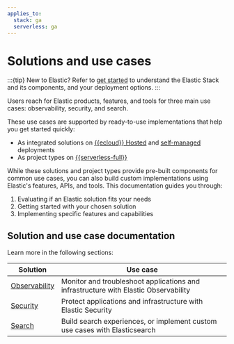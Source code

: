 ```yaml
---
applies_to:
  stack: ga
  serverless: ga
---
```


# Solutions and use cases

:::{tip}
New to Elastic? Refer to [get started](/get-started/the-stack.md) to understand the Elastic Stack and its components, and your deployment options.
:::

Users reach for Elastic products, features, and tools for three main use cases: observability, security, and search.

These use cases are supported by ready-to-use implementations that help you get started quickly:
- As integrated solutions on [{{ecloud}} Hosted](/deploy-manage/deploy/elastic-cloud/cloud-hosted.md) and [self-managed](/deploy-manage/deploy/self-managed.md) deployments
- As project types on [{{serverless-full}}](/deploy-manage/deploy/elastic-cloud/serverless.md)

While these solutions and project types provide pre-built components for common use cases, you can also build custom implementations using Elastic's features, APIs, and tools. This documentation guides you through:

1. Evaluating if an Elastic solution fits your needs
2. Getting started with your chosen solution
3. Implementing specific features and capabilities

## Solution and use case documentation

Learn more in the following sections:

| Solution | Use case | 
| --- | --- | 
| [Observability](observability.md) | Monitor and troubleshoot applications and infrastructure with Elastic Observability
| [Security](security.md) | Protect applications and infrastructure with Elastic Security
| [Search](search.md) | Build search experiences, or implement custom use cases with Elasticsearch